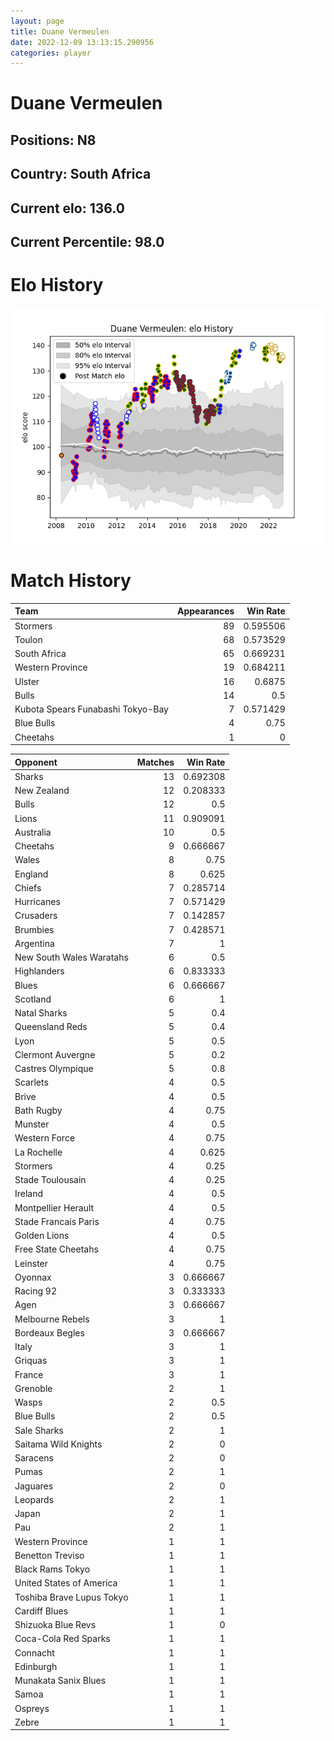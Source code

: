 ```yaml
---  
layout: page  
title: Duane Vermeulen  
date: 2022-12-09 13:13:15.290956  
categories: player  
---
```

# Duane Vermeulen

## Positions: N8

## Country: South Africa

## Current elo: 136.0

## Current Percentile: 98.0

# Elo History


![elo history](history_DuaneVermeulen.png)
# Match History


| Team                              |   Appearances |   Win Rate |
|:----------------------------------|--------------:|-----------:|
| Stormers                          |            89 |   0.595506 |
| Toulon                            |            68 |   0.573529 |
| South Africa                      |            65 |   0.669231 |
| Western Province                  |            19 |   0.684211 |
| Ulster                            |            16 |   0.6875   |
| Bulls                             |            14 |   0.5      |
| Kubota Spears Funabashi Tokyo-Bay |             7 |   0.571429 |
| Blue Bulls                        |             4 |   0.75     |
| Cheetahs                          |             1 |   0        |

| Opponent                  |   Matches |   Win Rate |
|:--------------------------|----------:|-----------:|
| Sharks                    |        13 |   0.692308 |
| New Zealand               |        12 |   0.208333 |
| Bulls                     |        12 |   0.5      |
| Lions                     |        11 |   0.909091 |
| Australia                 |        10 |   0.5      |
| Cheetahs                  |         9 |   0.666667 |
| Wales                     |         8 |   0.75     |
| England                   |         8 |   0.625    |
| Chiefs                    |         7 |   0.285714 |
| Hurricanes                |         7 |   0.571429 |
| Crusaders                 |         7 |   0.142857 |
| Brumbies                  |         7 |   0.428571 |
| Argentina                 |         7 |   1        |
| New South Wales Waratahs  |         6 |   0.5      |
| Highlanders               |         6 |   0.833333 |
| Blues                     |         6 |   0.666667 |
| Scotland                  |         6 |   1        |
| Natal Sharks              |         5 |   0.4      |
| Queensland Reds           |         5 |   0.4      |
| Lyon                      |         5 |   0.5      |
| Clermont Auvergne         |         5 |   0.2      |
| Castres Olympique         |         5 |   0.8      |
| Scarlets                  |         4 |   0.5      |
| Brive                     |         4 |   0.5      |
| Bath Rugby                |         4 |   0.75     |
| Munster                   |         4 |   0.5      |
| Western Force             |         4 |   0.75     |
| La Rochelle               |         4 |   0.625    |
| Stormers                  |         4 |   0.25     |
| Stade Toulousain          |         4 |   0.25     |
| Ireland                   |         4 |   0.5      |
| Montpellier Herault       |         4 |   0.5      |
| Stade Francais Paris      |         4 |   0.75     |
| Golden Lions              |         4 |   0.5      |
| Free State Cheetahs       |         4 |   0.75     |
| Leinster                  |         4 |   0.75     |
| Oyonnax                   |         3 |   0.666667 |
| Racing 92                 |         3 |   0.333333 |
| Agen                      |         3 |   0.666667 |
| Melbourne Rebels          |         3 |   1        |
| Bordeaux Begles           |         3 |   0.666667 |
| Italy                     |         3 |   1        |
| Griquas                   |         3 |   1        |
| France                    |         3 |   1        |
| Grenoble                  |         2 |   1        |
| Wasps                     |         2 |   0.5      |
| Blue Bulls                |         2 |   0.5      |
| Sale Sharks               |         2 |   1        |
| Saitama Wild Knights      |         2 |   0        |
| Saracens                  |         2 |   0        |
| Pumas                     |         2 |   1        |
| Jaguares                  |         2 |   0        |
| Leopards                  |         2 |   1        |
| Japan                     |         2 |   1        |
| Pau                       |         2 |   1        |
| Western Province          |         1 |   1        |
| Benetton Treviso          |         1 |   1        |
| Black Rams Tokyo          |         1 |   1        |
| United States of America  |         1 |   1        |
| Toshiba Brave Lupus Tokyo |         1 |   1        |
| Cardiff Blues             |         1 |   1        |
| Shizuoka Blue Revs        |         1 |   0        |
| Coca-Cola Red Sparks      |         1 |   1        |
| Connacht                  |         1 |   1        |
| Edinburgh                 |         1 |   1        |
| Munakata Sanix Blues      |         1 |   1        |
| Samoa                     |         1 |   1        |
| Ospreys                   |         1 |   1        |
| Zebre                     |         1 |   1        |